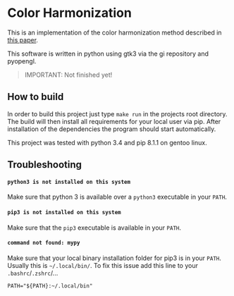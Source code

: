 # Color Harmonization

This is an implementation of the color harmonization method described in [this paper](http://leyvand.com/harmonization/harmonization.pdf).

This software is written in python using gtk3 via the gi repository and pyopengl.

> IMPORTANT: Not finished yet!

## How to build

In order to build this project just type `make run` in the projects root directory.
The build will then install all requirements for your local user via pip.
After installation of the dependencies the program should start automatically.

This project was tested with python 3.4 and pip 8.1.1 on gentoo linux.

## Troubleshooting

#### `python3 is not installed on this system`

Make sure that python 3 is available over a `python3` executable in your `PATH`.

#### `pip3 is not installed on this system`

Make sure that the `pip3` executable is available in your `PATH`.

#### `command not found: mypy`

Make sure that your local binary installation folder for pip3 is in your `PATH`.
Usually this is `~/.local/bin/`. To fix this issue add this line to your `.bashrc`/`.zshrc`/...

```
PATH="${PATH}:~/.local/bin"
```
